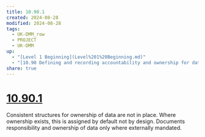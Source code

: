 ```yaml
---
title: 10.90.1
created: 2024-08-28
modified: 2024-08-28
tags:
  - UK-DMM_row
  - PROJECT
  - UK-DMM
up:
  - "[Level 1 Beginning](Level%201%20Beginning.md)"
  - "[10.90 Defining and recording accountability and ownership for data](10.90%20Defining%20and%20recording%20accountability%20and%20ownership%20for%20data.md)"
share: true
---
```

# [10.90.1](10.90.1.md)

Consistent structures for ownership of data are not in place. Where ownership exists, this is assigned by default not by design. Documents responsibility and ownership of data only where externally mandated.
